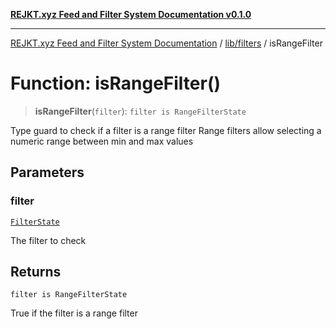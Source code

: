 [**REJKT.xyz Feed and Filter System Documentation v0.1.0**](../../../README.md)

***

[REJKT.xyz Feed and Filter System Documentation](../../../modules.md) / [lib/filters](../README.md) / isRangeFilter

# Function: isRangeFilter()

> **isRangeFilter**(`filter`): `filter is RangeFilterState`

Type guard to check if a filter is a range filter
Range filters allow selecting a numeric range between min and max values

## Parameters

### filter

[`FilterState`](../interfaces/FilterState.md)

The filter to check

## Returns

`filter is RangeFilterState`

True if the filter is a range filter
